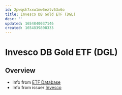 ```yaml
---
id: 2pwqsh7xxw1mw6eztv53x6o
title: Invesco DB Gold ETF (DGL)
desc: ''
updated: 1654840037146
created: 1654839808333
---
```

# Invesco DB Gold ETF (DGL)

## Overview

- Info from [ETF Database](https://etfdb.com/etf/DGL/#etf-ticker-profile)
- Info from issuer [Invesco](https://www.invesco.com/us/financial-products/etfs/product-detail?audienceType=Investor&ticker=DGL)